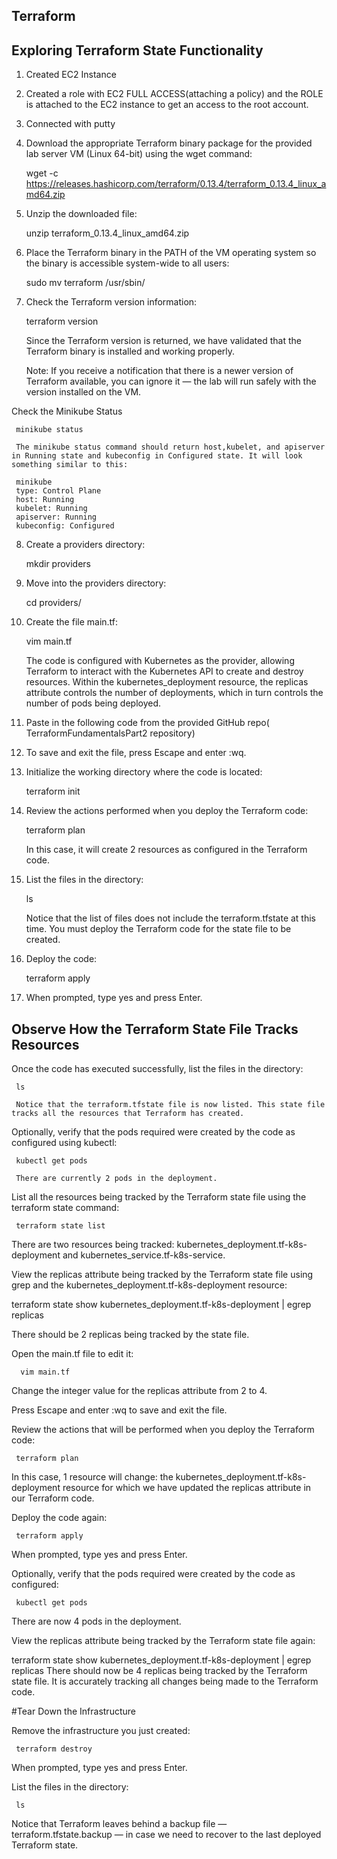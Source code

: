 ## Terraform

## Exploring Terraform State Functionality

1. Created EC2 Instance

2. Created a role with EC2 FULL ACCESS(attaching a policy) and the ROLE is attached to the EC2   instance to get an access to the root account.

3. Connected with putty

4. Download the appropriate Terraform binary package for the provided lab server VM (Linux   64-bit) using the wget command:
     
     wget -c https://releases.hashicorp.com/terraform/0.13.4/terraform_0.13.4_linux_amd64.zip

5. Unzip the downloaded file:
     
     unzip terraform_0.13.4_linux_amd64.zip

6. Place the Terraform binary in the PATH of the VM operating system so the binary is accessible system-wide to all users:
     
     sudo mv terraform /usr/sbin/

7. Check the Terraform version information:
     
     terraform version

     Since the Terraform version is returned, we have validated that the Terraform binary is installed and working properly.

    Note: If you receive a notification that there is a newer version of Terraform available, you can ignore it — the lab will run safely with the version installed on the VM.

  Check the Minikube Status

     minikube status
     
     The minikube status command should return host,kubelet, and apiserver in Running state and kubeconfig in Configured state. It will look something similar to this:

     minikube
     type: Control Plane
     host: Running
     kubelet: Running
     apiserver: Running
     kubeconfig: Configured

8. Create a providers directory:
     
     mkdir providers

9. Move into the providers directory:
     
     cd providers/

10. Create the file main.tf:

     vim main.tf

     The code is configured with Kubernetes as the provider, allowing Terraform to interact with the Kubernetes API to create and destroy resources. Within the kubernetes_deployment resource, the replicas attribute controls the number of deployments, which in turn controls the number of pods being deployed.

11. Paste in the following code from the provided GitHub repo( TerraformFundamentalsPart2 repository)

12. To save and exit the file, press Escape and enter :wq.

13. Initialize the working directory where the code is located:

     terraform init

14. Review the actions performed when you deploy the Terraform code:
     
     terraform plan

     In this case, it will create 2 resources as configured in the Terraform code.

15. List the files in the directory:

     ls
     
     Notice that the list of files does not include the terraform.tfstate at this time. You must deploy the Terraform code for the state file to be created.

16. Deploy the code:

     terraform apply

16. When prompted, type yes and press Enter.

## Observe How the Terraform State File Tracks Resources

Once the code has executed successfully, list the files in the directory:

     ls
     
     Notice that the terraform.tfstate file is now listed. This state file tracks all the resources that Terraform has created.

Optionally, verify that the pods required were created by the code as configured using kubectl:

     kubectl get pods

     There are currently 2 pods in the deployment.

List all the resources being tracked by the Terraform state file using the terraform state command:

     terraform state list

There are two resources being tracked: kubernetes_deployment.tf-k8s-deployment and kubernetes_service.tf-k8s-service.

View the replicas attribute being tracked by the Terraform state file using grep and the kubernetes_deployment.tf-k8s-deployment resource:

terraform state show kubernetes_deployment.tf-k8s-deployment | egrep replicas

There should be 2 replicas being tracked by the state file.

Open the main.tf file to edit it:

      vim main.tf

Change the integer value for the replicas attribute from 2 to 4.

Press Escape and enter :wq to save and exit the file.

Review the actions that will be performed when you deploy the Terraform code:

     terraform plan

In this case, 1 resource will change: the kubernetes_deployment.tf-k8s-deployment resource for which we have updated the replicas attribute in our Terraform code.

Deploy the code again:

     terraform apply

When prompted, type yes and press Enter.

Optionally, verify that the pods required were created by the code as configured:

     kubectl get pods

There are now 4 pods in the deployment.

View the replicas attribute being tracked by the Terraform state file again:

terraform state show kubernetes_deployment.tf-k8s-deployment | egrep replicas
There should now be 4 replicas being tracked by the Terraform state file. It is accurately tracking all changes being made to the Terraform code.

#Tear Down the Infrastructure

Remove the infrastructure you just created:

     terraform destroy

When prompted, type yes and press Enter.

List the files in the directory:

     ls

Notice that Terraform leaves behind a backup file — terraform.tfstate.backup — in case we need to recover to the last deployed Terraform state.

